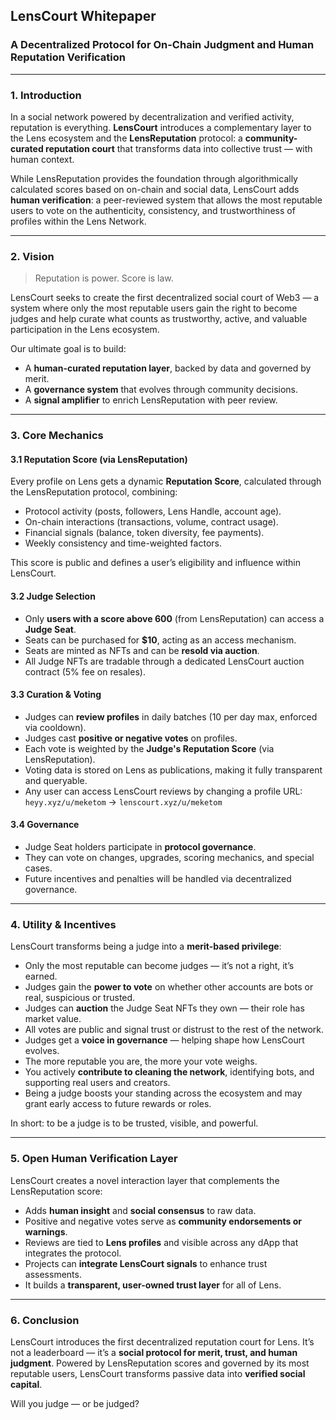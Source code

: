 ## LensCourt Whitepaper

### A Decentralized Protocol for On-Chain Judgment and Human Reputation Verification

---

### 1. Introduction

In a social network powered by decentralization and verified activity, reputation is everything. **LensCourt** introduces a complementary layer to the Lens ecosystem and the **LensReputation** protocol: a **community-curated reputation court** that transforms data into collective trust — with human context.

While LensReputation provides the foundation through algorithmically calculated scores based on on-chain and social data, LensCourt adds **human verification**: a peer-reviewed system that allows the most reputable users to vote on the authenticity, consistency, and trustworthiness of profiles within the Lens Network.

---

### 2. Vision

> Reputation is power. Score is law.

LensCourt seeks to create the first decentralized social court of Web3 — a system where only the most reputable users gain the right to become judges and help curate what counts as trustworthy, active, and valuable participation in the Lens ecosystem.

Our ultimate goal is to build:

- A **human-curated reputation layer**, backed by data and governed by merit.
- A **governance system** that evolves through community decisions.
- A **signal amplifier** to enrich LensReputation with peer review.

---

### 3. Core Mechanics

#### 3.1 Reputation Score (via LensReputation)

Every profile on Lens gets a dynamic **Reputation Score**, calculated through the LensReputation protocol, combining:

- Protocol activity (posts, followers, Lens Handle, account age).
- On-chain interactions (transactions, volume, contract usage).
- Financial signals (balance, token diversity, fee payments).
- Weekly consistency and time-weighted factors.

This score is public and defines a user’s eligibility and influence within LensCourt.

#### 3.2 Judge Selection

- Only **users with a score above 600** (from LensReputation) can access a **Judge Seat**.
- Seats can be purchased for **\$10**, acting as an access mechanism.
- Seats are minted as NFTs and can be **resold via auction**.
- All Judge NFTs are tradable through a dedicated LensCourt auction contract (5% fee on resales).

#### 3.3 Curation & Voting

- Judges can **review profiles** in daily batches (10 per day max, enforced via cooldown).
- Judges cast **positive or negative votes** on profiles.
- Each vote is weighted by the **Judge's Reputation Score** (via LensReputation).
- Voting data is stored on Lens as publications, making it fully transparent and queryable.
- Any user can access LensCourt reviews by changing a profile URL:
  `heyy.xyz/u/meketom` → `lenscourt.xyz/u/meketom`

#### 3.4 Governance

- Judge Seat holders participate in **protocol governance**.
- They can vote on changes, upgrades, scoring mechanics, and special cases.
- Future incentives and penalties will be handled via decentralized governance.

---

### 4. Utility & Incentives

LensCourt transforms being a judge into a **merit-based privilege**:

- Only the most reputable can become judges — it’s not a right, it’s earned.
- Judges gain the **power to vote** on whether other accounts are bots or real, suspicious or trusted.
- Judges can **auction** the Judge Seat NFTs they own — their role has market value.
- All votes are public and signal trust or distrust to the rest of the network.
- Judges get a **voice in governance** — helping shape how LensCourt evolves.
- The more reputable you are, the more your vote weighs.
- You actively **contribute to cleaning the network**, identifying bots, and supporting real users and creators.
- Being a judge boosts your standing across the ecosystem and may grant early access to future rewards or roles.

In short: to be a judge is to be trusted, visible, and powerful.

---

### 5. Open Human Verification Layer

LensCourt creates a novel interaction layer that complements the LensReputation score:

- Adds **human insight** and **social consensus** to raw data.
- Positive and negative votes serve as **community endorsements or warnings**.
- Reviews are tied to **Lens profiles** and visible across any dApp that integrates the protocol.
- Projects can **integrate LensCourt signals** to enhance trust assessments.
- It builds a **transparent, user-owned trust layer** for all of Lens.

---

### 6. Conclusion

LensCourt introduces the first decentralized reputation court for Lens. It’s not a leaderboard — it’s a **social protocol for merit, trust, and human judgment**. Powered by LensReputation scores and governed by its most reputable users, LensCourt transforms passive data into **verified social capital**.

Will you judge — or be judged?
